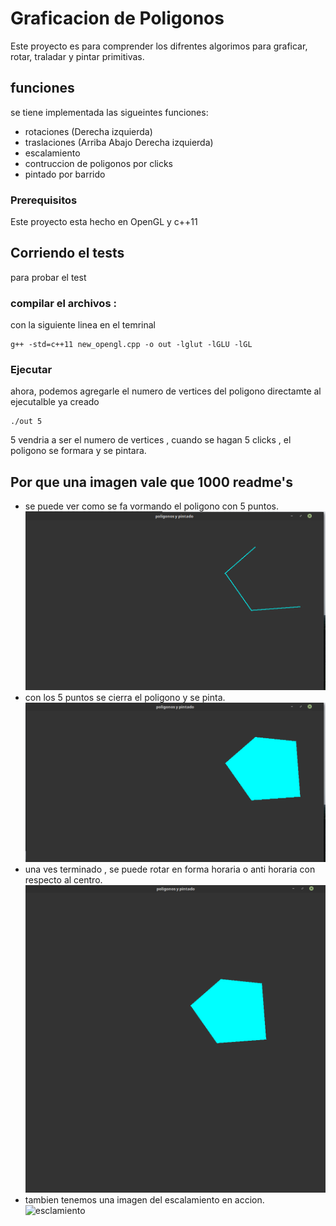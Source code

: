 # Graficacion de Poligonos 

Este proyecto es para comprender los difrentes algorimos para graficar, rotar, traladar y pintar primitivas.

## funciones 

se tiene implementada las sigueintes funciones:
* rotaciones (Derecha izquierda)
* traslaciones (Arriba Abajo Derecha izquierda)
* escalamiento
* contruccion de poligonos por clicks
* pintado por barrido

### Prerequisitos

Este proyecto esta hecho en OpenGL y c++11

## Corriendo el tests

para probar el test

### compilar el archivos :

con la siguiente linea en el temrinal

```
g++ -std=c++11 new_opengl.cpp -o out -lglut -lGLU -lGL 
```

### Ejecutar

ahora, podemos agregarle el numero de vertices del poligono directamte al ejecutalble ya creado 

```
./out 5
```

5 vendria a ser el numero de vertices , cuando se hagan 5 clicks , el poligono se formara y se pintara.

## Por que una imagen vale que 1000 readme's
* se puede ver como se fa vormando el poligono con 5 puntos.
![puntos](5puntos.png)
* con los 5 puntos se cierra el poligono y se pinta.
![pintado](pintado.png)
* una ves terminado , se puede rotar en forma horaria o anti horaria con respecto al centro.
![rotacion](rotacion.png)
* tambien tenemos una imagen del escalamiento en accion.
![esclamiento](escalamiento.png)



